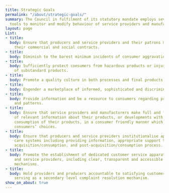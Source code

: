 ```yaml
---
title: Strategic Goals
permalink: "/about/strategic-goals/"
summary: The Council in fulfilment of its statutory mandate employs several regulatory
  tools to monitor and modify behaviour of service providers and manufacturers.
layout: page
List:
- title: 
  body: Ensure that producers and service providers and their patrons mutually respect
    their commercial and social contracts.
- title: 
  body: Diminish to the barest minimum incidents of consumer aggravation and frustration.
- title: 
  body: Sufficiently protect consumers from hazardous products or injury from consumption
    of substandard products.
- title: 
  body: Promote a quality culture in both processes and final products.
- title: 
  body: Engender a marketplace of informed, sophisticated and discriminatory consumers.
- title: 
  body: Provide information and be a resource to consumers regarding products, trends
    and patterns.
- title: 
  body: Ensure that service providers and manufacturers make full and frank disclosures
    of relevant information about their products, or developments with respect to
    consumption of their products, in a consumer friendly manner which truly guides
    consumers’ choices.
- title: 
  body: Ensure that producers and service providers institutionalise appropriate customer
    care systems including providing information, appropriate support through the
    acquisition/consumption, and post-acquisition/consumption process.
- title: 
  body: Promote the establishment of dedicated customer service apparatus by producers
    and service providers, including clear, transparent and accessible complaint resolution
    mechanisms.
- title: 
  body: Hold providers and producers accountable to satisfying customers, including
    serving as a secondary level complaint resolution mechanism.
show_on_about: true
---
```


